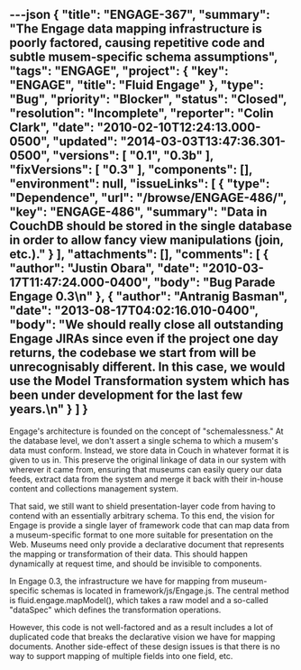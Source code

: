 ---json
{
  "title": "ENGAGE-367",
  "summary": "The Engage data mapping infrastructure is poorly factored, causing repetitive code and subtle musem-specific schema assumptions",
  "tags": "ENGAGE",
  "project": {
    "key": "ENGAGE",
    "title": "Fluid Engage"
  },
  "type": "Bug",
  "priority": "Blocker",
  "status": "Closed",
  "resolution": "Incomplete",
  "reporter": "Colin Clark",
  "date": "2010-02-10T12:24:13.000-0500",
  "updated": "2014-03-03T13:47:36.301-0500",
  "versions": [
    "0.1",
    "0.3b"
  ],
  "fixVersions": [
    "0.3"
  ],
  "components": [],
  "environment": null,
  "issueLinks": [
    {
      "type": "Dependence",
      "url": "/browse/ENGAGE-486/",
      "key": "ENGAGE-486",
      "summary": "Data in CouchDB should be stored in the single database in order to allow fancy view manipulations (join, etc.)."
    }
  ],
  "attachments": [],
  "comments": [
    {
      "author": "Justin Obara",
      "date": "2010-03-17T11:47:24.000-0400",
      "body": "Bug Parade Engage 0.3\n"
    },
    {
      "author": "Antranig Basman",
      "date": "2013-08-17T04:02:16.010-0400",
      "body": "We should really close all outstanding Engage JIRAs since even if the project one day returns, the codebase we start from will be unrecognisably different. In this case, we would use the Model Transformation system which has been under development for the last few years.\n"
    }
  ]
}
---
Engage's architecture is founded on the concept of "schemalessness." At the database level, we don't assert a single schema to which a musem's data must conform. Instead, we store data in Couch in whatever format it is given to us in. This preserve the original linkage of data in our system with wherever it came from, ensuring that museums can easily query our data feeds, extract data from the system and merge it back with their in-house content and collections management system.

That said, we still want to shield presentation-layer code from having to contend with an essentially arbitrary schema. To this end, the vision for Engage is provide a single layer of framework code that can map data from a museum-specific format to one more suitable for presentation on the Web. Museums need only provide a declarative document that represents the mapping or transformation of their data. This should happen dynamically at request time, and should be invisible to components.

In Engage 0.3, the infrastructure we have for mapping from museum-specific schemas is located in framework/js/Engage.js. The central method is fluid.engage.mapModel(), which takes a raw model and a so-called "dataSpec" which defines the transformation operations.

However, this code is not well-factored and as a result includes a lot of duplicated code that breaks the declarative vision we have for mapping documents. Another side-effect of these design issues is that there is no way to support mapping of multiple fields into one field, etc.

        